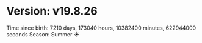 # Version: v19.8.26
Time since birth: 7210 days, 173040 hours, 10382400 minutes, 622944000 seconds
Season: Summer ☀️

